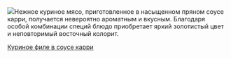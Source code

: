 <!--2025-05-01 15:10:18-->
<div class="yb">
  <div class="rss povarenok"><a href="https://www.povarenok.ru/recipes/show/182571/"><img src="https://www.povarenok.ru/data/cache/2025may/01/06/3173751_29723-640x480.jpg"></a>Нежное куриное мясо, приготовленное в насыщенном пряном соусе карри, получается невероятно ароматным и вкусным. Благодаря особой комбинации специй блюдо приобретает яркий золотистый цвет и неповторимый восточный колорит. <p class="titl"><a href="https://www.povarenok.ru/recipes/show/182571/">Куриное филе в соусе карри</a></p></div>
</div>
